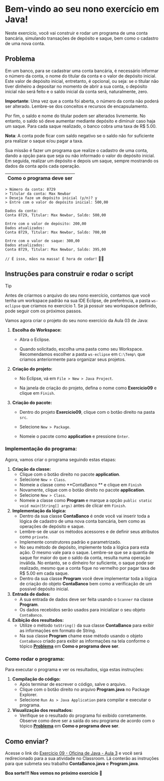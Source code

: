 # Bem-vindo ao seu nono exercício em Java!

Neste exercício, você vai construir e rodar um programa de uma conta bancária, simulando transações de depósito e saque, bem como o cadastro de uma nova conta.

## Problema

Em um banco, para se cadastrar uma conta bancária, é necessário informar o número da conta, o nome do titular da conta e o valor de depósito inicial. Este valor de depósito inicial, entretanto, é opcional, ou seja: se o titular não tiver dinheiro a depositar no momento de abrir a sua conta, o depósito inicial não será feito e o saldo inicial da conta será, naturalmente, zero.

**Importante**: Uma vez que a conta foi aberta, o número da conta não poderá ser alterado. Lembre-se dos conceitos e recursos de encapsulamento.

Por fim, o saldo e nome do titular podem ser alterados livremente. No entanto, o saldo só deve aumentar mediante depósito e diminuir caso haja um saque. Para cada saque realizado, o banco cobra uma taxa de R$ 5.00. 

**Nota**: A conta pode ficar com saldo negativo se o saldo não for suficiente pra realizar o saque e/ou pagar a taxa.

Sua missão é fazer um programa que realize o cadastro de uma conta, dando a opção para que seja ou não informado o valor do depósito inicial. Em seguida, realizar um depósito e depois um saque, sempre mostrando os dados da conta após cada operação.

| Como o programa deve ser |
| ------------------------ |

```shell
> Número da conta: 8729
> Titular da conta: Max Newbar
> Deseja faze um depósito inicial (y/n)? y
> Entre com o valor do depósito inicial: 500,00

Dados da conta:
Conta 8729, Titular: Max Newbar, Saldo: 500,00

Entre com o valor de depósito: 200,00
Dados atualizados:
Conta 8729, Titular: Max Newbar, Saldo: 700,00

Entre com o valor de saque: 300,00
Dados atualizados:
Conta 8729, Titular: Max Newbar, Saldo: 395,00
```

`// É isso, mãos na massa! É hora de codar!` 👨‍💻

## Instruções para construir e rodar o script

> [!TIP]
>
> Antes de criarmos o arquivo do seu nono exercício, contamos que você tenha um workspace padrão na sua IDE Eclipse, de preferência, a pasta `ws-eclipse` que criamos no exercício 1. Se já possuir seu workspasce definido, pode seguir com os próximos passos. 

Vamos agora criar  o projeto do seu nono exercício da Aula 03 de Java:

1. **Escolha do Workspace:**
   - Abra o Eclipse.
   
   - Quando solicitado, escolha uma pasta como seu Workspace. Recomendamos escolher a pasta `ws-eclipse` em `C:\Temp\` que criamos anteriormente para organizar seus projetos.
   
2. **Criação do projeto:**
   - No Eclipse, vá em `File > New > Java Project`.

   - Na janela de criação do projeto, defina o nome como **Exercicio09** e clique em `Finish`.

3. **Criação do pacote:**

   - Dentro do projeto **Exercicio09**, clique com o botão direito na pasta `src`.
     
   - Selecione `New > Package`.
     
   - Nomeie o pacote como **application** e pressione `Enter`.

### Implementação do programa:

Agora, vamos criar o programa seguindo estas etapas:

1. **Criação da classe:**
   - Clique com o botão direito no pacote **application**.
   - Selecione `New > Class`.
   - Nomeie a classe como **ContaBanco ** e clique em `Finish`
   - Novamente, clique com o botão direito no pacote **application**.
   - Selecione `New > Class`.
   - Nomeie a classe como **Program** e marque a opção `public static void main(String[] args)` antes de clicar em `Finish`.
2. **Implementação da lógica:**
   - Dentro da sua classe **ContaBanco** é onde você vai inserir toda a lógica de cadastro de uma nova conta bancária, bem como as operações de depósito e saque.
   - Lembre-se de usar os métodos acessores e de definir seus atributos como `private`.
   - Implemente construtores padrão e parametrizado.
   - No seu método de depósito, implemente toda a lógica para esta ação. O mesmo vale para o saque. Lembre-se que se a quantia de saque for maior do que o saldo da conta, resulta numa operação inválida. No entanto, se o dinheiro for suficiente, o saque pode ser realizado, mesmo que a conta fique no vermelho por pagar taxa de R$ 5.00 em cada saque.
   - Dentro da sua classe **Program** você deve implementar toda a lógica de criação do objeto **ContaBanco** bem como a verificação de um possível depósito inicial.
3. **Entrada de dados:**
   - A sua entrada de dados deve ser feita usando o `Scanner` na classe **Program**.
   - Os dados recebidos serão usados para inicializar o seu objeto `ContaBanco`.
4. **Exibição dos resultados:**
   - Utilize o método `toString()` da sua classe **ContaBanco** para exibir as informações em formato de String.
   - Na sua classe **Program** chame esse método usando o objeto `ContaBanco` criado para exibir as informações na tela conforme o tópico [**Problema**](##Problema) em **Como o programa deve ser**.

### Como rodar o programa:

Para executar o programa e ver os resultados, siga estas instruções:

1. **Compilação do código:**
   - Após terminar de escrever o código, salve o arquivo.
   - Clique com o botão direito no arquivo **Program.java** no Package Explorer.
   - Selecione `Run As > Java Application` para compilar e executar o programa.
3. **Visualização dos resultados:**
   - Verifique se o resultado do programa foi exibido corretamente. Observe como deve ser a saída do seu programa de acordo com o tópico [**Problema**](#Problema) em **Como o programa deve ser**.

## Como enviar?

Acesse o link do [Exercício 09 - Oficina de Java - Aula 3](https://classroom.google.com/c/Njc1ODQ4MTQxMjk5/a/NjkzMDM0ODEyNjU5/details) e você será redirecionado para a sua atividade no Classroom. Lá conterão as instruções para que submeta seu trabalho **ContaBanco.java** e **Program.java**.

**Boa sorte!!! Nos vemos no próximo exercício** 👋

